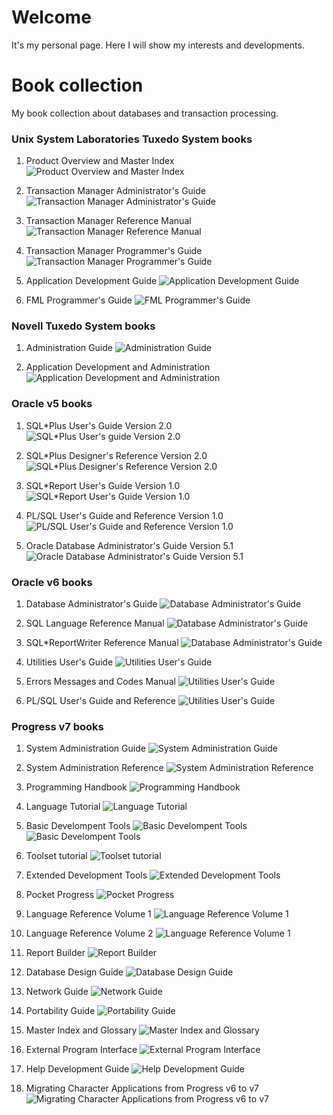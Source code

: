 # Welcome

It's my personal page. Here I will show my interests and developments.

# Book collection

My book collection about databases and transaction processing.

### Unix System Laboratories Tuxedo System books

1. Product Overview and Master Index
![Product Overview and Master Index](/assets/images/IMG_0048_r.jpg)

2. Transaction Manager Administrator's Guide
![Transaction Manager Administrator's Guide](/assets/images/IMG_0049_r.jpg)

3. Transaction Manager Reference Manual
![Transaction Manager Reference Manual](/assets/images/IMG_0050_r.jpg)

4. Transaction Manager Programmer's Guide
![Transaction Manager Programmer's Guide](/assets/images/IMG_0051_r.jpg)

5. Application Development Guide
![Application Development Guide](/assets/images/IMG_0052_r.jpg)

6. FML Programmer's Guide
![FML Programmer's Guide](/assets/images/IMG_0053_r.jpg)

### Novell Tuxedo System books

1. Administration Guide
![Administration Guide](/assets/images/IMG_0046_r.jpg) 

2. Application Development and Administration
![Application Development and Administration](/assets/images/IMG_0047_r.jpg)

### Oracle v5 books

1. SQL*Plus User's Guide Version 2.0
![SQL*Plus User's guide Version 2.0](/assets/images/IMG_0036_r.JPG)

2. SQL*Plus Designer's Reference Version 2.0
![SQL*Plus Designer's Reference Version 2.0](/assets/images/IMG_0039_r.JPG)

3. SQL*Report User's Guide Version 1.0
![SQL*Report User's Guide Version 1.0](/assets/images/IMG_0042_r.JPG)

4. PL/SQL User's Guide and Reference Version 1.0
![PL/SQL User's Guide and Reference Version 1.0](/assets/images/IMG_0043_r.JPG)

5. Oracle Database Administrator's Guide Version 5.1
![Oracle Database Administrator's Guide Version 5.1](/assets/images/IMG_0044_r.JPG)

### Oracle v6 books

1. Database Administrator's Guide
![Database Administrator's Guide](/assets/images/IMG_0063_r.JPG)

2. SQL Language Reference Manual
![Database Administrator's Guide](/assets/images/IMG_0068_r.JPG)

3. SQL*ReportWriter Reference Manual
![Database Administrator's Guide](/assets/images/IMG_0072_r.JPG)

4. Utilities User's Guide
![Utilities User's Guide](/assets/images/IMG_0077_r.JPG)

5. Errors Messages and Codes Manual
![Utilities User's Guide](/assets/images/IMG_0082_r.JPG)

6. PL/SQL User's Guide and Reference
![Utilities User's Guide](/assets/images/IMG_0090_r.JPG)

### Progress v7 books

1. System Administration Guide
![System Administration Guide](/assets/images/IMG_0091.jpg)

2. System Administration Reference
![System Administration Reference](/assets/images/IMG_0092.jpg)

3. Programming Handbook
![Programming Handbook](/assets/images/IMG_0094.jpg)

4. Language Tutorial
![Language Tutorial](/assets/images/IMG_0095.jpg)

5. Basic Develompent Tools
![Basic Develompent Tools](/assets/images/IMG_0097.JPG)
![Basic Develompent Tools](/assets/images/IMG_0105.JPG)

6. Toolset tutorial
![Toolset tutorial](/assets/images/IMG_0099.JPG)

7. Extended Development Tools
![Extended Development Tools](/assets/images/IMG_0100.JPG)

8. Pocket Progress
![Pocket Progress](/assets/images/IMG_0101.JPG)

9. Language Reference Volume 1
![Language Reference Volume 1](/assets/images/IMG_0102.JPG)

10. Language Reference Volume 2
![Language Reference Volume 1](/assets/images/IMG_0103.JPG)

11. Report Builder
![Report Builder](/assets/images/IMG_0104.JPG)

12. Database Design Guide
![Database Design Guide](/assets/images/IMG_0106.JPG)

13. Network Guide
![Network Guide](/assets/images/IMG_0107.JPG)

14. Portability Guide
![Portability Guide](/assets/images/IMG_0109.JPG)

15. Master Index and Glossary
![Master Index and Glossary](/assets/images/IMG_0110.JPG)

15. External Program Interface
![External Program Interface](/assets/images/IMG_0112.JPG)

16. Help Development Guide
![Help Development Guide](/assets/images/IMG_0113.JPG)

17. Migrating Character Applications from Progress v6 to v7
![Migrating Character Applications from Progress v6 to v7](/assets/images/IMG_0116.JPG)
